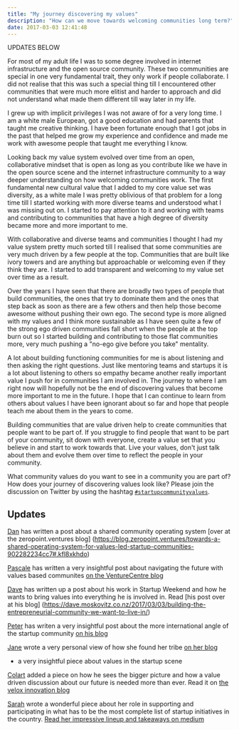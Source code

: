 ```yaml
---
title: "My journey discovering my values"
description: "How can we move towards welcoming communities long term?"
date: 2017-03-03 12:41:48
---
```


UPDATES BELOW

For most of my adult life I was to some degree involved in internet
infrastructure and the open source community. These two communities are
special in one very fundamental trait, they only work if people
collaborate. I did not realise that this was such a special thing till
I encountered other communities that were much more elitist and harder to
approach and did not understand what made them different till way later
in my life.

I grew up with implicit privileges I was not aware of for a very long
time. I am a white male European, got a good education and had parents
that taught me creative thinking. I have been fortunate enough that I
got jobs in the past that helped me grow my experience and confidence
and made me work with awesome people that taught me everything I know.

Looking back my value system evolved over time from an open, collaborative
mindset that is open as long as you contribute like we have in the open
source scene and the internet infrastructure community to a way deeper
understanding on how welcoming communities work. The first fundamental
new cultural value that I added to my core value set was diversity,
as a white male I was pretty oblivious of that problem for a long time
till I started working with more diverse teams and understood what I
was missing out on. I started to pay attention to it and working with
teams and contributing to communities that have a high degree of
diversity became more and more important to me.

With collaborative and diverse teams and communities I thought I had my
value system pretty much sorted till I realised that some communities
are very much driven by a few people at the top. Communities that
are built like ivory towers and are anything but approachable or
welcoming even if they think they are. I started to add transparent
and welcoming to my value set over time as a result.

Over the years I have seen that there are broadly two types of people
that build communities, the ones that try to dominate them and the ones
that step back as soon as there are a few others and then help those
become awesome without pushing their own ego. The second type is more
aligned with my values  and I think more sustainable as I have seen
quite a few of the strong ego driven communities fall short when the
people at the top burn out so I started building and contributing to
those flat communities more, very much pushing a "no-ego give before you
take" mentality.

A lot about building functioning communities for me is about listening
and then asking the right questions. Just like mentoring teams and
startups it is a lot about listening to others so empathy became another
really important value I push for in communities I am involved in.
The journey to where I am right now will hopefully not be the end of
discovering values that become more important to me in the future. I
hope that I can continue to learn from others about values I have been
ignorant about so far and hope that people teach me about them in the
years to come.

Building communities that are value driven help to create communities
that people want to be part of. If you struggle to find people that want
to be part of your community, sit down with everyone, create a value set
that you believe in and start to work towards that. Live your values,
don't just talk about them and evolve them over time to reflect the
people in your community.

What community values do you want to see in a community you are part of?
How does your journey of discovering values look like? Please join the
discussion on Twitter by using the hashtag [`#startupcommunityvalues`](https://twitter.com/hashtag/startupcommunityvalues).

Updates
-------

[Dan](https://twitter.com/leancto) has written a post about a shared
community operating system [over at the zeropoint.ventures blog]
(https://blog.zeropoint.ventures/towards-a-shared-operating-system-for-values-led-startup-communities-902282234cc7#.kfl8xkhdo)

[Pascale](https://twitter.com/phpnz) has written a very insightful post
about navigating the future with values based communites [on the
VentureCentre blog](http://venturecentre.co.nz/blog/item/183-navigating-our-future)

[Dave](https://twitter.com/davemosk) has written up a post about his
work in Startup Weekend and how he wants to bring values into everything
he is involved in. Read [his post over at his blog]
(https://dave.moskovitz.co.nz/2017/03/03/building-the-entrepreneurial-community-we-want-to-live-in/)

[Peter](https://twitter.com/PeterJThomson) has writen a very insightful
post about the more international angle of the startup community [on his
blog](http://www.peterjthomson.com/2019/03/international-startup-community-values/)

[Jane](https://twitter.com/JaneTHoye) wrote a very personal view of how she found her tribe [on her
blog](https://medium.com/@JaneTHoye/my-quest-to-find-my-startup-tribe-2c3896592d8#.crnvobm88)
- a very insightful piece about values in the startup scene

[Colart](https://twitter.com/colart) added a piece on how he sees the bigger picture and how a
value driven discussion about our future is needed more than ever. Read
it on [the velox innovation blog](http://veloxinnovation.com/news-and-insights/2017/3/5/accelerating-futures)

[Sarah](https://twitter.com/quisitivity) wrote a wonderful piece about her
role in supporting and participating in what has to be the most complete
list of startup initiatives in the country. [Read her impressive lineup
and takeaways on medium](https://medium.com/@sarahday/gold-in-them-hills-a-supporter-view-of-a-values-driven-nz-startup-ecosystem-c6ec3b8921e8#.sx4rzdaax)
